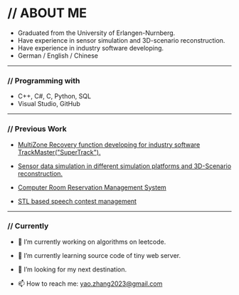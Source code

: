 # // ABOUT ME

* Graduated from the University of Erlangen-Nurnberg.
* Have experience in sensor simulation and 3D-scenario reconstruction.
* Have experience in industry software developing.
* German / English / Chinese

---

### // Programming  with

* C++, C#, C, Python, SQL
* Visual Studio, GitHub

---

### // Previous Work

* [MultiZone Recovery function developing for industry software TrackMaster("SuperTrack").]((https://github.com/yalezhang2021/MultiZoneRecovery-demo/tree/master))
* [Sensor data simulation in different simulation platforms and 3D-Scenario reconstruction.](https://github.com/yalezhang2021/ComputerVision)

* [Computer Room Reservation Management System](https://github.com/yalezhang2021/Computer-Room-Reservation-Management-System)

* [STL based speech contest management](https://github.com/yalezhang2021/STL-based-speech-contest-management/tree/master)

---

### // Currently

- 🔭 I’m currently working on algorithms on leetcode.

- 🌱 I’m currently learning source code of tiny web server.
- 🤔 I’m looking for my next destination.
- 📫 How to reach me: yao.zhang2023@gmail.com

